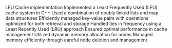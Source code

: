 LFU Cache implementation
Implemented a Least Frequently Used (LFU) cache
system in C++
Used a combination of doubly linked lists and map
data structures
Efficiently managed key-value pairs with operations
optimized for both retrieval and storage
Handled ties in frequency using a Least Recently Used
(LRU) approach
Ensured optimal performance in cache
management
Utilized dynamic memory allocation for nodes
Managed memory efficiently through careful node
deletion and management
